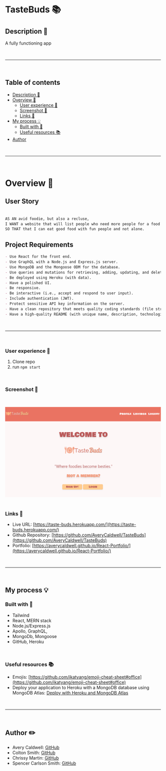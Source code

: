# __TasteBuds 📚__

## __Description 📑__
 
 A fully functioning app

<br>
<hr>
<br> 

## __Table of contents__

- [Description 📝](#description-📝)
- [Overview 📁](#overview-📁)
  - [User experience 👤](#user-experience-👤)
  - [Screenshot 📸](#screenshot-📸)
  - [Links 🔗](#links-🔗)
- [My process 💡](#my-process-💡)
  - [Built with 🔨](#built-with-🔨)
  - [Useful resources 📚](#useful-resources-📚)
- [Author](#author-✏️)


<br>
<hr>
<br>

# __Overview 📁__

## User Story

 <!-- TODO: Update -->
```md

AS AN avid foodie, but also a recluse, 
I WANT a website that will list people who need more people for a food reservation, 
SO THAT that I can eat good food with fun people and not alone.

```

## Project Requirements

```md
- Use React for the front end.
- Use GraphQL with a Node.js and Express.js server.
- Use MongoDB and the Mongoose ODM for the database.
- Use queries and mutations for retrieving, adding, updating, and deleting data.
- Be deployed using Heroku (with data).
- Have a polished UI.
- Be responsive.
- Be interactive (i.e., accept and respond to user input).
- Include authentication (JWT).
- Protect sensitive API key information on the server.
- Have a clean repository that meets quality coding standards (file structure, naming conventions, best practices for class and id naming conventions, indentation, high-quality comments, etc.).
- Have a high-quality README (with unique name, description, technologies used, screenshot, and link to deployed application). 
```
<br>
<hr>
<br>

### __User experience 👤__


1. Clone repo
2. run `npm start`

<br>


### __Screenshot 📸__

​<br>

![](/client/src/assets/screenshot.png)
​
​<br>

### __Links 🔗__


- Live URL: [https://taste-buds.herokuapp.com/](https://taste-buds.herokuapp.com/)
- Github Repository: [https://github.com/AveryCaldwell/TasteBuds](https://github.com/AveryCaldwell/TasteBuds)
- Portfolio: [https://averycaldwell.github.io/React-Portfolio/](https://averycaldwell.github.io/React-Portfolio/)

<br>
<hr>
<br>

##  __My process 💡__

###  Built with 🔨
- Tailwind
- React, MERN stack
- Node.js/Express.js
- Apollo, GraphQL, 
- MongoDb, Mongoose
- GitHub, Heroku

<br>

###  __Useful resources 📚__

- Emojis: [https://github.com/ikatyang/emoji-cheat-sheet#office](https://github.com/ikatyang/emoji-cheat-sheet#office)
- Deploy your application to Heroku with a MongoDB database using MongoDB Atlas: [Deploy with Heroku and MongoDB Atlas](https://coding-boot-camp.github.io/full-stack/mongodb/deploy-with-heroku-and-mongodb-atlas)

<br>
<hr>
<br>


## __Author ✏️__


- Avery Caldwell:  [GitHub](https://github.com/AveryCaldwell)
- Colton Smith: [GitHub](https://github.com/coltonsmith135)
- Chrissy Martin: [GitHub](https://github.com/chrissy-martin)
- Spencer Carlson Smith: [GitHub](https://github.com/anomic84)


<br>



